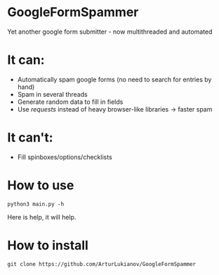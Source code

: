 # GoogleFormSpammer
Yet another google form submitter - now multithreaded and automated

# It can:
- Automatically spam google forms (no need to search for entries by hand)
- Spam in several threads
- Generate random data to fill in fields
- Use _requests_ instead of heavy browser-like libraries -> faster spam

# It can't:
- Fill spinboxes/options/checklists

# How to use
```
python3 main.py -h
```
Here is help, it will help.

# How to install
```
git clone https://github.com/ArturLukianov/GoogleFormSpammer
```
